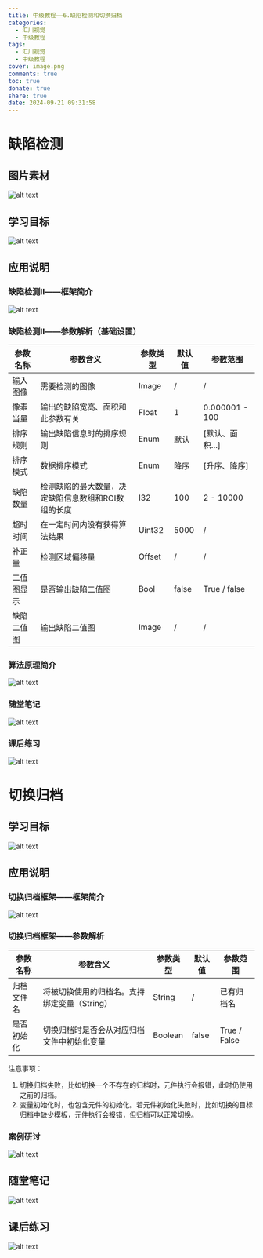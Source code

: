 ```yaml
---
title: 中级教程——6.缺陷检测和切换归档
categories:
  - 汇川视觉
  - 中级教程
tags:
  - 汇川视觉
  - 中级教程
cover: image.png
comments: true
toc: true
donate: true
share: true
date: 2024-09-21 09:31:58
---
```


# 缺陷检测

## 图片素材

![alt text](image.png)

## 学习目标

![alt text](image-1.png)

## 应用说明

### 缺陷检测Ⅱ——框架简介

![alt text](image-2.png)

### 缺陷检测Ⅱ——参数解析（基础设置）

| 参数名称      | 参数含义                                    | 参数类型  | 默认值 | 参数范围            |
|---------------|--------------------------------------------|-----------|--------|---------------------|
| 输入图像      | 需要检测的图像                            | Image     | /      | /                   |
| 像素当量      | 输出的缺陷宽高、面积和此参数有关          | Float     | 1      | 0.000001 - 100      |
| 排序规则      | 输出缺陷信息时的排序规则                  | Enum      | 默认   | [默认、面积...]     |
| 排序模式      | 数据排序模式                              | Enum      | 降序   | [升序、降序]        |
| 缺陷数量      | 检测缺陷的最大数量，决定缺陷信息数组和ROI数组的长度 | I32     | 100    | 2 - 10000           |
| 超时时间      | 在一定时间内没有获得算法结果              | Uint32    | 5000   | /                   |
| 补正量        | 检测区域偏移量                            | Offset    | /      | /                   |
| 二值图显示    | 是否输出缺陷二值图                        | Bool      | false  | True / false        |
| 缺陷二值图    | 输出缺陷二值图                            | Image     | /      | /                   |

### 算法原理简介

![alt text](image-3.png)

### 随堂笔记

![alt text](image-4.png)

### 课后练习

![alt text](image-5.png)

# 切换归档

## 学习目标

![alt text](image-6.png)

## 应用说明

### 切换归档框架——框架简介

![alt text](image-7.png)

### 切换归档框架——参数解析

| 参数名称      | 参数含义                                      | 参数类型  | 默认值 | 参数范围          |
|---------------|----------------------------------------------|-----------|--------|-------------------|
| 归档文件名    | 将被切换使用的归档名。支持绑定变量（String） | String    | /      | 已有归档名        |
| 是否初始化    | 切换归档时是否会从对应归档文件中初始化变量 | Boolean   | false  | True / False      |

注意事项：
1. 切换归档失败，比如切换一个不存在的归档时，元件执行会报错，此时仍使用之前的归档。
2. 变量初始化时，也包含元件的初始化。若元件初始化失败时，比如切换的目标归档中缺少模板，元件执行会报错，但归档可以正常切换。

### 案例研讨

![alt text](image-8.png)

## 随堂笔记

![alt text](image-9.png)

## 课后练习

![alt text](image-10.png)

